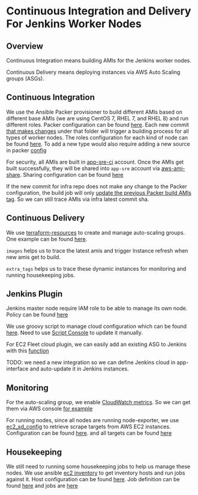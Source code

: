 # Continuous Integration and Delivery For Jenkins Worker Nodes

## Overview

Continuous Integration means building AMIs for the Jenkins worker nodes.

Continuous Delivery means deploying instances via AWS Auto Scaling groups (ASGs).

## Continuous Integration

We use the Ansible Packer provisioner to build different AMIs based on different base AMIs (we are using CentOS 7, RHEL 7, and RHEL 8) and run different roles. Packer configuration can be found [here](https://gitlab.cee.redhat.com/app-sre/infra/-/tree/master/packer). Each new commit [that makes changes](https://gitlab.cee.redhat.com/app-sre/infra/-/blob/master/build_images.sh#L51-56) under that folder will trigger a building process for all types of worker nodes. The roles configuration for each kind of node can be found [here](https://gitlab.cee.redhat.com/app-sre/infra/-/blob/master/packer/ansible/jenkins-worker.yaml). To add a new type would also require adding a new source in packer [config](https://gitlab.cee.redhat.com/app-sre/infra/-/blob/master/packer/worker.pkr.hcl#L40-80) 

For security, all AMIs are built in [app-sre-ci](https://gitlab.cee.redhat.com/service/app-interface/-/blob/master/data/aws/app-sre-ci/account.yml) account. Once the AMIs get built successfully, they will be shared into `app-sre` account via [aws-ami-share](https://github.com/app-sre/qontract-reconcile/blob/master/reconcile/aws_ami_share.py). Sharing configuration can be found [here](https://gitlab.cee.redhat.com/service/app-interface/-/blob/master/data/aws/app-sre-ci/account.yml#L47-50)

If the new commit for infra repo does not make any change to the Packer configuration, the build job will only [update the previous Packer build AMIs tag](https://gitlab.cee.redhat.com/app-sre/infra/-/blob/master/build_images.sh#L87-98). So we can still trace AMIs via infra latest commit sha. 

## Continuous Delivery

We use [terraform-resources](https://gitlab.cee.redhat.com/service/app-interface/-/tree/master#manage-aws-autoscaling-group-via-app-interface-openshiftnamespace-1yml) to create and manage auto-scaling groups. One example can be found [here](https://gitlab.cee.redhat.com/service/app-interface/-/blob/master/data/services/app-sre/namespaces/app-sre-ci.yaml#L96-116). 

`images` helps us to trace the latest amis and trigger Instance refresh when new amis get to build. 

`extra_tags` helps us to trace these dynamic instances for monitoring and running housekeeping jobs.

## Jenkins Plugin

Jenkins master node require IAM role to be able to manage its own node. Policy can be found [here](https://gitlab.cee.redhat.com/app-sre/infra/-/blob/master/terraform/app-sre/app-sre-ci/ci-int-nodes.tf#L131-187)

We use groovy script to manage cloud configuration which can be found [here](https://gitlab.cee.redhat.com/app-sre/infra/-/blob/master/ci-int-jenkins-worker.groovy). Need to use [Script Console](https://www.jenkins.io/doc/book/managing/script-console/) to update it manually. 

For EC2 Fleet cloud plugin, we can easily add an existing ASG to Jenkins with this [function](https://gitlab.cee.redhat.com/app-sre/infra/-/blob/master/ci-int-jenkins-worker.groovy#L228-304)

TODO: we need a new integration so we can define Jenkins cloud in app-interface and auto-update it in Jenkins instances.

## Monitoring

For the auto-scaling group, we enable [CloudWatch metrics](https://gitlab.cee.redhat.com/service/app-interface/-/blob/master/resources/terraform/resources/app-sre/production/ci-int-asg-1.yml#L18-39). So we can get them via AWS console [for example](https://us-east-1.console.aws.amazon.com/ec2/home?region=us-east-1#AutoScalingGroupDetails:id=ci-int-jenkins-worker-app-interface;view=monitoring)

For running nodes, since all nodes are running node-exporter, we use [ec2_sd_config](https://prometheus.io/docs/prometheus/latest/configuration/configuration/#ec2_sd_config) to retrieve scrape targets from AWS EC2 instances. Configuration can be found [here](https://gitlab.cee.redhat.com/service/app-interface/-/blob/master/resources/observability/prometheus/prometheus-app-sre-additional-scrapeconfig-internal.secret.yaml#L176-190). and all targets can be found [here](https://prometheus.appsrep05ue1.devshift.net/targets#pool-jenkins_worker)


## Housekeeping

We still need to running some housekeeping jobs to help us manage these nodes. We use ansible [ec2 inventory](https://docs.ansible.com/ansible/latest/collections/amazon/aws/aws_ec2_inventory.html) to get inventory hosts and run jobs against it. Host configuration can be found [here](https://gitlab.cee.redhat.com/app-sre/infra/-/blob/master/ansible/hosts/aws_ec2.yaml). Job definition can be found [here](https://gitlab.cee.redhat.com/service/app-interface/-/blob/master/resources/jenkins/app-sre/job-templates.yaml#L203-250) and jobs are [here](https://gitlab.cee.redhat.com/service/app-interface/-/blob/master/data/services/app-sre/cicd/ci-int/jobs.yaml#L104-118)

